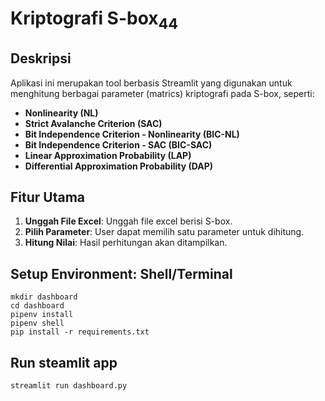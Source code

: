 # Kriptografi S-box<sub>44</sub>

## Deskripsi
Aplikasi ini merupakan tool berbasis Streamlit yang digunakan untuk menghitung berbagai parameter (matrics) kriptografi pada S-box, seperti:
- **Nonlinearity (NL)**
- **Strict Avalanche Criterion (SAC)**
- **Bit Independence Criterion - Nonlinearity (BIC-NL)**
- **Bit Independence Criterion - SAC (BIC-SAC)**
- **Linear Approximation Probability (LAP)**
- **Differential Approximation Probability (DAP)**

## Fitur Utama
1. **Unggah File Excel**: Unggah file excel berisi S-box.
2. **Pilih Parameter**: User dapat memilih satu parameter untuk dihitung.
3. **Hitung Nilai**: Hasil perhitungan akan ditampilkan.

## Setup Environment: Shell/Terminal
```
mkdir dashboard
cd dashboard
pipenv install
pipenv shell
pip install -r requirements.txt
```
## Run steamlit app
```
streamlit run dashboard.py
```
